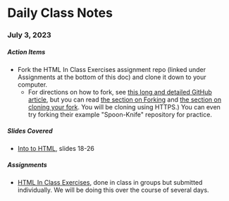 # Daily Class Notes

### July 3, 2023

##### Action Items

- Fork the HTML In Class Exercises assignment repo (linked under Assignments at the bottom of this doc) and clone it down to your computer.
  - For directions on how to fork, see [this long and detailed GitHub article](https://docs.github.com/en/get-started/quickstart/fork-a-repo), but you can read [the section on Forking](https://docs.github.com/en/get-started/quickstart/fork-a-repo#forking-a-repository) and [the section on cloning your fork](https://docs.github.com/en/get-started/quickstart/fork-a-repo#cloning-your-forked-repository). You will be cloning using HTTPS.) You can even try forking their example "Spoon-Knife" repository for practice.

##### Slides Covered

- [Into to HTML](https://www.canva.com/design/DAFloBTAiWE/VvNgsHnApTDW_G4oqh4LJQ/edit), slides 18-26

##### Assignments

- [HTML In Class Exercises](https://github.com/AnnieCannons/html-in-class-exercises), done in class in groups but submitted individually. We will be doing this over the course of several days.
